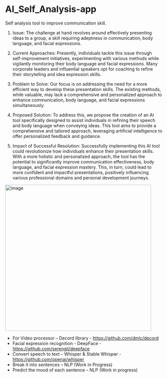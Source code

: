 # AI_Self_Analysis-app
Self analysis tool to improve communication skill.

1. Issue:
 The challenge at hand revolves around effectively presenting ideas to a group, a skill requiring adeptness in communication, body language, and facial expressions.

2. Current Approaches:
   Presently, individuals tackle this issue through self-improvement initiatives, experimenting with various methods while vigilantly monitoring their body language and facial expressions. Many corporate leaders and influential speakers opt for coaching to refine their storytelling and idea expression skills.

3. Problem to Solve:
   Our focus is on addressing the need for a more efficient way to develop these presentation skills. The existing methods, while valuable, may lack a comprehensive and personalized approach to enhance communication, body language, and facial expressions simultaneously.

4. Proposed Solution:
   To address this, we propose the creation of an AI tool specifically designed to assist individuals in refining their speech and body language when conveying ideas. This tool aims to provide a comprehensive and tailored approach, leveraging artificial intelligence to offer personalized feedback and guidance.

5. Impact of Successful Resolution:
Successfully implementing this AI tool could revolutionize how individuals enhance their presentation skills. With a more holistic and personalized approach, the tool has the potential to significantly improve communication effectiveness, body language, and facial expression mastery. This, in turn, could lead to more confident and impactful presentations, positively influencing various professional domains and personal development journeys.
 
<img width="468" alt="image" src="https://github.com/SuyashDahale13/AI_Self_Analysis-app/assets/138577127/04ed71c4-4a37-437e-b6f7-2549b2534b04">


* For Video processor – Decord library - https://github.com/dmlc/decord
* Facial expression recognition - DeepFace - https://github.com/serengil/deepface
* Convert speech to text – Whisper & Stable Whisper - https://github.com/openai/whisper
* Break it into sentences – NLP (Work in Progress)
* Predict the mood of each sentence – NLP (Work in progress)
